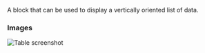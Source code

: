 A block that can be used to display a vertically oriented list of data.

### Images

![Table screenshot](https://gitlab.com/appsemble/appsemble/-/raw/0.30.8/config/assets/list.png)
